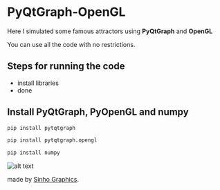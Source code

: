 # PyQtGraph-OpenGL
Here I simulated some famous attractors using **PyQtGraph** and **OpenGL**

You can use all the code with no restrictions. 

## Steps for running the code
- install libraries
- done

## Install **PyQtGraph**, **PyOpenGL** and **numpy**

```python
pip install pytqtgraph
```
```python
pip install pytqtgraph.opengl
```
```python
pip install numpy
```

![alt text](https://drive.google.com/file/d/11E0To618tyjC-qC3LzGRlZ-0DzbyNuIJ/view?usp=sharing)

made by [Sinho Graphics](https://www.instagram.com/sinho_graphics).
